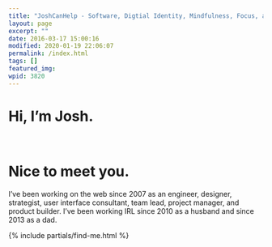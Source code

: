 ```yaml
---
title: "JoshCanHelp - Software, Digtial Identity, Mindfulness, Focus, and Personal Improvement"
layout: page
excerpt: ""
date: 2016-03-17 15:00:16
modified: 2020-01-19 22:06:07
permalink: /index.html
tags: []
featured_img:
wpid: 3820
---
```


<div class="title"><h1>Hi, I’m Josh.</h1><br><h1>Nice to meet you.</h1></div>

I’ve been working on the web since 2007 as an engineer, designer, strategist, user interface consultant, team lead, project manager, and product builder. I’ve been working IRL since 2010 as a husband and since 2013 as a dad.

{% include partials/find-me.html %}
